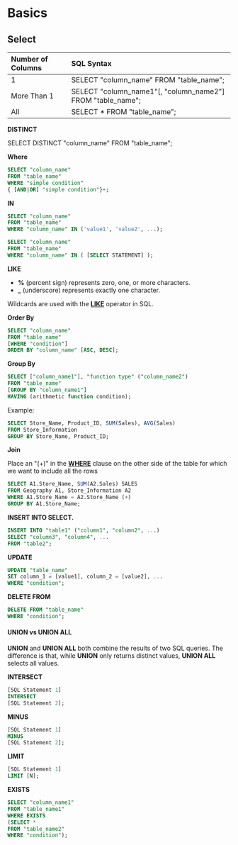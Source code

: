 # Basics

## Select

| Number of Columns | SQL Syntax |
| :--- | :--- |
| 1 | SELECT "column\_name" FROM "table\_name"; |
| More Than 1 | SELECT "column\_name1"\[, "column\_name2"\] FROM "table\_name"; |
| All | SELECT \* FROM "table\_name"; |

**DISTINCT**

SELECT DISTINCT "column\_name" FROM "table\_name";

**Where**

```sql
SELECT "column_name"
FROM "table_name"
WHERE "simple condition"
{ [AND|OR] "simple condition"}+;
```

**IN**

```sql
SELECT "column_name"
FROM "table_name"
WHERE "column_name" IN ('value1', 'value2', ...);

SELECT "column_name"
FROM "table_name"
WHERE "column_name" IN ( [SELECT STATEMENT] );
```

**LIKE**

* **%** \(percent sign\) represents zero, one, or more characters.
* **\_** \(underscore\) represents exactly one character.

Wildcards are used with the [**LIKE**](https://www.1keydata.com/sql/sqllike.html) operator in SQL.

**Order By**

```sql
SELECT "column_name"
FROM "table_name"
[WHERE "condition"]
ORDER BY "column_name" [ASC, DESC];
```

**Group By**

```sql
SELECT ["column_name1"], "function type" ("column_name2")
FROM "table_name"
[GROUP BY "column_name1"]
HAVING (arithmetic function condition);
```

Example:

```sql
SELECT Store_Name, Product_ID, SUM(Sales), AVG(Sales)
FROM Store_Information
GROUP BY Store_Name, Product_ID;
```

**Join** 

 Place an "\(+\)" in the [**WHERE**](https://www.1keydata.com/sql/sqlwhere.html) clause on the other side of the table for which we want to include all the rows

```sql
SELECT A1.Store_Name, SUM(A2.Sales) SALES
FROM Geography A1, Store_Information A2
WHERE A1.Store_Name = A2.Store_Name (+)
GROUP BY A1.Store_Name;
```

 **INSERT INTO SELECT.**

```sql
INSERT INTO "table1" ("column1", "column2", ...)
SELECT "column3", "column4", ...
FROM "table2";
```

 **UPDATE**

```sql
UPDATE "table_name"
SET column_1 = [value1], column_2 = [value2], ...
WHERE "condition";
```

 **DELETE FROM**

```sql
DELETE FROM "table_name"
WHERE "condition";
```

#### UNION vs UNION ALL

**UNION** and **UNION ALL** both combine the results of two SQL queries. The difference is that, while **UNION** only returns distinct values, **UNION ALL** selects all values. 

 **INTERSECT**

```sql
[SQL Statement 1]
INTERSECT
[SQL Statement 2];
```

 **MINUS**

```sql
[SQL Statement 1]
MINUS
[SQL Statement 2];
```

 **LIMIT**

```sql
[SQL Statement 1]
LIMIT [N];
```

 **EXISTS**

```sql
SELECT "column_name1"
FROM "table_name1"
WHERE EXISTS 
(SELECT * 
FROM "table_name2"
WHERE "condition");
```

